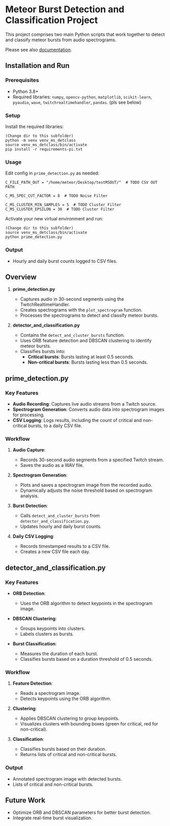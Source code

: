 # Meteor Burst Detection and Classification Project

This project comprises two main Python scripts that work together to detect and classify meteor bursts from audio
spectrograms.

Please see also [documentation](Dokumentation_Meteor_Detection.docx).

## Installation and Run

### Prerequisites

- Python 3.8+
- Required libraries: `numpy`, `opencv-python`, `matplotlib`, `scikit-learn`, `pyaudio`, `wave`,
  `twitchrealtimehandler`, `pandas`. (pls see below)

### Setup

Install the required libraries:

```
(Change dir to this subfolder)
python -m venv venv_ms_detclass
source venv_ms_detclass/bin/activate
pip install -r requirements-pi.txt
```

### Usage

Edit config in `prime_detection.py` as needed:

```
C_FILE_PATH_OUT = "/home/meteor/Desktop/testMSOUT/"  # TODO CSV OUT PATH

C_MS_SPEC_CUT_FACTOR = 8  # TODO Noise Filter

C_MS_CLUSTER_MIN_SAMPLES = 5  # TODO Cluster Filter
C_MS_CLUSTER_EPSILON = 30  # TODO Cluster Filter
```

Activate your new virtual environment and run:

```
(Change dir to this subfolder)
source venv_ms_detclass/bin/activate
python prime_detection.py
```

### Output

- Hourly and daily burst counts logged to CSV files.

## Overview

1. **prime_detection.py**
    - Captures audio in 30-second segments using the TwitchRealtimeHandler.
    - Creates spectrograms with the `plot_spectrogram` function.
    - Processes the spectrograms to detect and classify meteor bursts.

2. **detector_and_classification.py**
    - Contains the `detect_and_cluster_bursts` function.
    - Uses ORB feature detection and DBSCAN clustering to identify meteor bursts.
    - Classifies bursts into:
        - **Critical bursts**: Bursts lasting at least 0.5 seconds.
        - **Non-critical bursts**: Bursts lasting less than 0.5 seconds.

## prime_detection.py

### Key Features

- **Audio Recording**: Captures live audio streams from a Twitch source.
- **Spectrogram Generation**: Converts audio data into spectrogram images for processing.
- **CSV Logging**: Logs results, including the count of critical and non-critical bursts, to a daily CSV file.

### Workflow

1. **Audio Capture**:
    - Records 30-second audio segments from a specified Twitch stream.
    - Saves the audio as a WAV file.

2. **Spectrogram Generation**:
    - Plots and saves a spectrogram image from the recorded audio.
    - Dynamically adjusts the noise threshold based on spectrogram analysis.

3. **Burst Detection**:
    - Calls `detect_and_cluster_bursts` from `detector_and_classification.py`.
    - Updates hourly and daily burst counts.

4. **Daily CSV Logging**:
    - Records timestamped results to a CSV file.
    - Creates a new CSV file each day.

## detector_and_classification.py

### Key Features

- **ORB Detection**:
    - Uses the ORB algorithm to detect keypoints in the spectrogram image.
- **DBSCAN Clustering**:
    - Groups keypoints into clusters.
    - Labels clusters as bursts.

- **Burst Classification**:
    - Measures the duration of each burst.
    - Classifies bursts based on a duration threshold of 0.5 seconds.

### Workflow

1. **Feature Detection**:
    - Reads a spectrogram image.
    - Detects keypoints using the ORB algorithm.

2. **Clustering**:
    - Applies DBSCAN clustering to group keypoints.
    - Visualizes clusters with bounding boxes (green for critical, red for non-critical).

3. **Classification**:
    - Classifies bursts based on their duration.
    - Returns lists of critical and non-critical bursts.

### Output

- Annotated spectrogram image with detected bursts.
- Lists of critical and non-critical bursts.

## Future Work

- Optimize ORB and DBSCAN parameters for better burst detection.
- Integrate real-time burst visualization.
